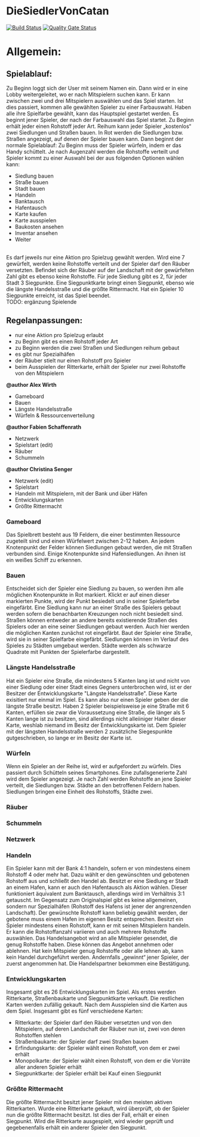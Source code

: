 # DieSiedlerVonCatan

[![Build Status](https://travis-ci.com/AlexWirthAAU/DieSiedlerVonCatan.svg?branch=master)](https://travis-ci.com/AlexWirthAAU/DieSiedlerVonCatan)
[![Quality Gate Status](https://sonarcloud.io/api/project_badges/measure?project=DieSiedlerVonCatan&metric=alert_status)](https://sonarcloud.io/dashboard?id=DieSiedlerVonCatan)

# Allgemein: 
## Spielablauf:
Zu Beginn loggt sich der User mit seinem Namen ein. Dann wird er in eine Lobby weitergeleitet, wo er nach Mitspielern suchen kann. Er kann zwischen zwei und drei Mitspielern auswählen und das Spiel starten. Ist dies passiert, kommen alle gewählten Spieler zu einer Farbauswahl. Haben alle ihre Spielfarbe gewählt, kann das Hauptspiel gestartet werden. Es beginnt jener Spieler, der nach der Farbauswahl das Spiel startet. Zu Beginn erhält jeder einen Rohstoff jeder Art. Reihum kann jeder Spieler „kostenlos“ zwei Siedlungen und Straßen bauen. In Rot werden die Siedlungen bzw. Straßen angezeigt, auf denen der Spieler bauen kann. Dann beginnt der normale Spielablauf: Zu Beginn muss der Spieler würfeln, indem er das Handy schüttelt. Je nach Augenzahl werden die Rohstoffe verteilt und Spieler kommt zu einer Auswahl bei der aus folgenden Optionen wählen kann: 

  * Siedlung bauen 
  * Straße bauen 
  * Stadt bauen 
  * Handeln 
  * Banktausch 
  * Hafentausch 
  * Karte kaufen 
  * Karte ausspielen 
  * Baukosten ansehen 
  * Inventar ansehen 
  * Weiter 

\
Es darf jeweils nur eine Aktion pro Spielzug gewählt werden. Wird eine 7 gewürfelt, werden keine Rohstoffe verteilt und der Spieler darf den Räuber versetzten. Befindet sich der Räuber auf der Landschaft mit der gewürfelten Zahl gibt es ebenso keine Rohstoffe. Für jede Siedlung gibt es 2, für jeder Stadt 3 Siegpunkte. Eine Siegpunktkarte bringt einen Siegpunkt, ebenso wie die längste Handelsstraße und die größte Rittermacht. Hat ein Spieler 10 Siegpunkte erreicht, ist das Spiel beendet. \
TODO: ergänzung Spielende

## Regelanpassungen:
* nur eine Aktion pro Spielzug erlaubt
* zu Beginn gibt es einen Rohstoff jeder Art 
* zu Beginn werden die zwei Straßen und Siedlungen reihum gebaut
* es gibt nur Spezialhäfen
* der Räuber stielt nur einen Rohstoff pro Spieler
* beim Ausspielen der Ritterkarte, erhält der Spieler nur zwei Rohstoffe von den Mitspielern

**@author Alex Wirth**
* Gameboard
* Bauen
* Längste Handelsstraße
* Würfeln & Ressourcenverteilung

**@author Fabien Schaffenrath**
* Netzwerk
* Spielstart (edit)
* Räuber
* Schummeln

**@author Christina Senger**
* Netzwerk (edit)
* Spielstart
* Handeln mit Mitspielern, mit der Bank und über Häfen
* Entwicklungskarten
* Größte Rittermacht

### Gameboard
Das Spielbrett besteht aus 19 Feldern, die einer bestimmten Ressource zugeteilt sind und einen Würfelwert zwischen 2-12 haben. An jedem Knotenpunkt der Felder können Siedlungen gebaut werden, die mit Straßen verbunden sind. Einige Knotenpunkte sind Hafensiedlungen. An ihnen ist ein weißes Schiff zu erkennen. 
### Bauen
Entscheidet sich der Spieler eine Siedlung zu bauen, so werden ihm alle möglichen Knotenpunkte in Rot markiert. Klickt er auf einen dieser markierten Punkte, wird der Punkt besiedelt und in seiner Spielerfarbe eingefärbt. Eine Siedlung kann nur an einer Straße des Spielers gebaut werden sofern die benachbarten Kreuzungen noch nicht besiedelt sind.
Straßen können entweder an andere bereits existierende Straßen des Spielers oder an eine seiner Siedlungen gebaut werden. Auch hier werden die möglichen Kanten zunächst rot eingefärbt. Baut der Spieler eine Straße, wird sie in seiner Spielfarbe eingefärbt.
Siedlungen können im Verlauf des Spieles zu Städten umgebaut werden. Städte werden als schwarze Quadrate mit Punkten der Spielerfarbe dargestellt.
### Längste Handelsstraße
Hat ein Spieler eine Straße, die mindestens 5 Kanten lang ist und nicht von einer Siedlung oder einer Stadt eines Gegners unterbrochen wird, ist er der Besitzer der Entwicklungskarte "Längste Handelsstraße". Diese Karte exisitiert nur einmal im Spiel. Es kann also nur einen Spieler geben der die längste Straße besitzt. Haben 2 Spieler beispielsweise je eine Straße mit 6 Kanten, erfüllen sie zwar die Voraussetzung eine Straße, die länger als 5 Kanten lange ist zu besitzen, sind allerdings nicht alleiiniger Halter dieser Karte, weshlab niemand im Besitz der Entwicklungskarte ist. 
Dem Spieler mit der längsten Handelsstraße werden 2 zusätzliche Siegespunkte gutgeschrieben, so lange er im Besitz der Karte ist.

### Würfeln
Wenn ein Spieler an der Reihe ist, wird er aufgefordert zu würfeln. Dies passiert durch Schütteln seines Smartphones. Eine zufallsgenerierte Zahl wird dem Spieler angezeigt.
Je nach Zahl werden Rohstoffe an jene Spieler verteilt, die Siedlungen bzw. Städte an den betroffenen Feldern haben. Siedlungen bringen eine Einheit des Rohstoffs, Städte zwei.
### Räuber 

### Schummeln

### Netzwerk

### Handeln
Ein Spieler kann mit der Bank 4:1 handeln, sofern er von mindestens einem Rohstoff 4 oder mehr hat. Dazu wählt er den gewünschten und gebotenen Rohstoff aus und schließt den Handel ab. 
Besitzt er eine Siedlung er Stadt an einem Hafen, kann er auch den Hafentausch als Aktion wählen. Dieser funktioniert äquivalent zum Banktausch, allerdings wird im Verhältnis 3:1 getauscht. Im Gegensatz zum Originalspiel gibt es keine allgemeinen, sondern nur Spezialhäfen (Rohstoff des Hafens ist jener der angrenzenden Landschaft).  Der gewünschte Rohstoff kann beliebig gewählt werden, der gebotene muss einem Hafen im eigenen Besitz entsprechen.
Besitzt ein Spieler mindestens einen Rohstoff, kann er mit seinen Mitspielern handeln. Er kann die Rohstoffanzahl variieren und auch mehrere Rohstoffe auswählen. Das Handelsangebot wird an alle Mitspieler gesendet, die genug Rohstoffe haben. Diese können das Angebot annehmen oder ablehnen. Hat kein Mitspieler genug Rohstoffe oder alle lehnen ab, kann kein Handel durchgeführt werden. Andernfalls „gewinnt“ jener Spieler, der zuerst angenommen hat. Die Handelspartner bekommen eine Bestätigung.

### Entwicklungskarten
Insgesamt gibt es 26 Entwicklungskarten im Spiel. Als erstes werden Ritterkarte, Straßenbaukarte und Siegpunktkarte verkauft. Die restlichen Karten werden zufällig gekauft. Nach dem Ausspielen sind die Karten aus dem Spiel. Insgesamt gibt es fünf verschiedene Karten:
* Ritterkarte: der Spieler darf den Räuber versetzten und von den Mitspielern, auf deren Landschaft der Räuber nun ist, zwei von deren Rohstoffen stehlen
* Straßenbaukarte: der Spieler darf zwei Straßen bauen 
* Erfindungskarte: der Spieler wählt einen Rohstoff, von dem er zwei erhält
* Monopolkarte: der Spieler wählt einen Rohstoff, von dem er die Vorräte aller anderen Spieler erhält
* Siegpunktkarte: der Spieler erhält bei Kauf einen Siegpunkt

### Größte Rittermacht
Die größte Rittermacht besitzt jener Spieler mit den meisten aktiven Ritterkarten. Wurde eine Ritterkarte gekauft, wird überprüft, ob der Spieler nun die größte Rittermacht besitzt. Ist dies der Fall, erhält er einen Siegpunkt. Wird die Ritterkarte ausgespielt, wird wieder geprüft und gegebenenfalls erhält ein anderer Spieler den Siegpunkt.
